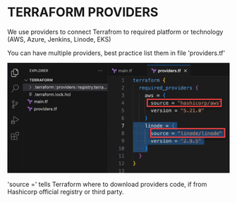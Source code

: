 # TERRAFORM PROVIDERS

We use providers to connect Terrafrom to required platform or technology (AWS, Azure, Jenkins, Linode, EKS)

You can have multiple providers, best practice list them in file 'providers.tf'

![alt text](/IaC/Terraform/_terra-images/TF_providers_source.png)

'source =' tells Terraform where to download providers code, if from Hashicorp official registry or third party.
